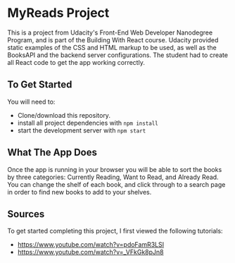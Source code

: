 # MyReads Project

This is a project from Udacity's Front-End Web Developer Nanodegree Program, and is part of the Building With React course.
Udacity provided static examples of the CSS and HTML markup to be used, as well as the BooksAPI and the backend server configurations. 
The student had to create all React code to get the app working correctly.

## To Get Started

You will need to:
* Clone/download this repository.
* install all project dependencies with `npm install`
* start the development server with `npm start`

## What The App Does

Once the app is running in your browser you will be able to sort the books by three categories: Currently Reading, 
Want to Read, and Already Read. You can change the shelf of each book, and click through to a search page
in order to find new books to add to your shelves.

## Sources

To get started completing this project, I first viewed the following tutorials:
* https://www.youtube.com/watch?v=pdoFamR3LSI
* https://www.youtube.com/watch?v=_VFkGk8pJn8 
